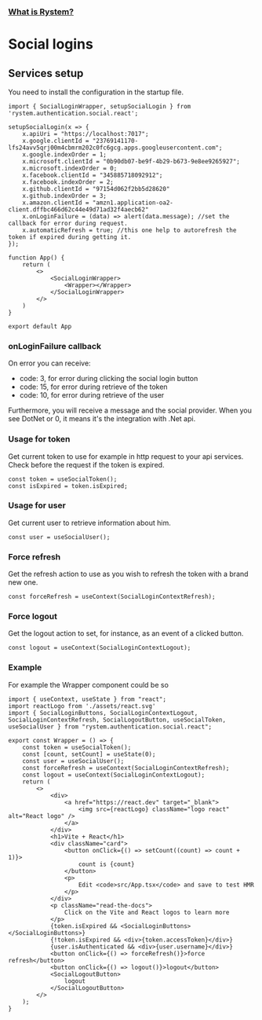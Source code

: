 ### [What is Rystem?](https://github.com/KeyserDSoze/Rystem)

# Social logins

## Services setup
You need to install the configuration in the startup file.


```
import { SocialLoginWrapper, setupSocialLogin } from 'rystem.authentication.social.react';

setupSocialLogin(x => {
    x.apiUri = "https://localhost:7017";
    x.google.clientId = "23769141170-lfs24avv5qrj00m4cbmrm202c0fc6gcg.apps.googleusercontent.com";
    x.google.indexOrder = 1;
    x.microsoft.clientId = "0b90db07-be9f-4b29-b673-9e8ee9265927";
    x.microsoft.indexOrder = 0;
    x.facebook.clientId = "345885718092912";
    x.facebook.indexOrder = 2;
    x.github.clientId = "97154d062f2bb5d28620"
    x.github.indexOrder = 3;
    x.amazon.clientId = "amzn1.application-oa2-client.dffbc466d62c44e49d71ad32f4aecb62"
    x.onLoginFailure = (data) => alert(data.message); //set the callback for error during request.
    x.automaticRefresh = true; //this one help to autorefresh the token if expired during getting it.
});

function App() {
    return (
        <>
            <SocialLoginWrapper>
                <Wrapper></Wrapper>
            </SocialLoginWrapper>
        </>
    )
}

export default App
```

### onLoginFailure callback
On error you can receive:
- code: 3, for error during clicking the social login button
- code: 15, for error during retrieve of the token
- code: 10, for error during retrieve of the user

Furthermore, you will receive a message and the social provider. When you see DotNet or 0, it means it's the integration with .Net api.

### Usage for token
Get current token to use for example in http request to your api services.
Check before the request if the token is expired.

```
const token = useSocialToken();
const isExpired = token.isExpired;
```

### Usage for user
Get current user to retrieve information about him.

```
const user = useSocialUser();
```

### Force refresh
Get the refresh action to use as you wish to refresh the token with a brand new one.
```
const forceRefresh = useContext(SocialLoginContextRefresh);
```

### Force logout
Get the logout action to set, for instance, as an event of a clicked button.
```
const logout = useContext(SocialLoginContextLogout);
```


### Example
For example the Wrapper component could be so

```
import { useContext, useState } from "react";
import reactLogo from './assets/react.svg'
import { SocialLoginButtons, SocialLoginContextLogout, SocialLoginContextRefresh, SocialLogoutButton, useSocialToken, useSocialUser } from "rystem.authentication.social.react";

export const Wrapper = () => {
    const token = useSocialToken();
    const [count, setCount] = useState(0);
    const user = useSocialUser();
    const forceRefresh = useContext(SocialLoginContextRefresh);
    const logout = useContext(SocialLoginContextLogout);
    return (
        <>
            <div>
                <a href="https://react.dev" target="_blank">
                    <img src={reactLogo} className="logo react" alt="React logo" />
                </a>
            </div>
            <h1>Vite + React</h1>
            <div className="card">
                <button onClick={() => setCount((count) => count + 1)}>
                    count is {count}
                </button>
                <p>
                    Edit <code>src/App.tsx</code> and save to test HMR
                </p>
            </div>
            <p className="read-the-docs">
                Click on the Vite and React logos to learn more
            </p>
            {token.isExpired && <SocialLoginButtons></SocialLoginButtons>}
            {!token.isExpired && <div>{token.accessToken}</div>}
            {user.isAuthenticated && <div>{user.username}</div>}
            <button onClick={() => forceRefresh()}>force refresh</button>
            <button onClick={() => logout()}>logout</button>
            <SocialLogoutButton>
                logout
            </SocialLogoutButton>
        </>
    );
}
```
